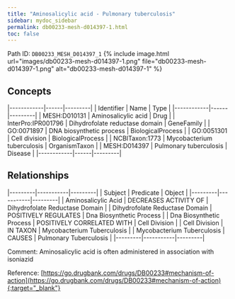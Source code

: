 ```yaml
---
title: "Aminosalicylic acid - Pulmonary tuberculosis"
sidebar: mydoc_sidebar
permalink: db00233-mesh-d014397-1.html
toc: false 
---
```



Path ID: `DB00233_MESH_D014397_1`
{% include image.html url="images/db00233-mesh-d014397-1.png" file="db00233-mesh-d014397-1.png" alt="db00233-mesh-d014397-1" %}

## Concepts

|------------|------|---------|
| Identifier | Name | Type    |
|------------|------|---------|
| MESH:D010131 | Aminosalicylic acid | Drug |
| InterPro:IPR001796 | Dihydrofolate reductase domain | GeneFamily |
| GO:0071897 | DNA biosynthetic process | BiologicalProcess |
| GO:0051301 | Cell division | BiologicalProcess |
| NCBITaxon:1773 | Mycobacterium tuberculosis | OrganismTaxon |
| MESH:D014397 | Pulmonary tuberculosis | Disease |
|------------|------|---------|

## Relationships

|---------|-----------|---------|
| Subject | Predicate | Object  |
|---------|-----------|---------|
| Aminosalicylic Acid | DECREASES ACTIVITY OF | Dihydrofolate Reductase Domain |
| Dihydrofolate Reductase Domain | POSITIVELY REGULATES | Dna Biosynthetic Process |
| Dna Biosynthetic Process | POSITIVELY CORRELATED WITH | Cell Division |
| Cell Division | IN TAXON | Mycobacterium Tuberculosis |
| Mycobacterium Tuberculosis | CAUSES | Pulmonary Tuberculosis |
|---------|-----------|---------|

Comment: Aminosalicylic acid is often administered in association with isoniazid

Reference: [https://go.drugbank.com/drugs/DB00233#mechanism-of-action](https://go.drugbank.com/drugs/DB00233#mechanism-of-action){:target="_blank"}